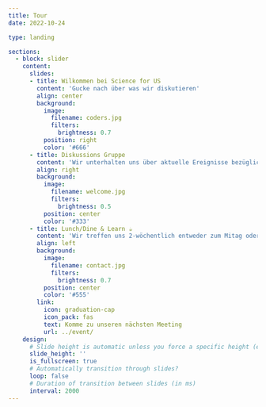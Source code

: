 ```yaml
---
title: Tour
date: 2022-10-24

type: landing

sections:
  - block: slider
    content:
      slides:
      - title: Wilkommen bei Science for US
        content: 'Gucke nach über was wir diskutieren'
        align: center
        background:
          image:
            filename: coders.jpg
            filters:
              brightness: 0.7
          position: right
          color: '#666'
      - title: Diskussions Gruppe
        content: 'Wir unterhalten uns über aktuelle Ereignisse bezüglich wissenschaftlicher Freiheit und diskutieren, wie wir Betroffenen helfen können. '
        align: right
        background:
          image:
            filename: welcome.jpg
            filters:
              brightness: 0.5
          position: center
          color: '#333'
      - title: Lunch/Dine & Learn ☕️
        content: 'Wir treffen uns 2-wöchentlich entweder zum Mitag oder Abend'
        align: left
        background:
          image:
            filename: contact.jpg
            filters:
              brightness: 0.7
          position: center
          color: '#555'
        link:
          icon: graduation-cap
          icon_pack: fas
          text: Komme zu unseren nächsten Meeting
          url: ../event/
    design:
      # Slide height is automatic unless you force a specific height (e.g. '400px')
      slide_height: ''
      is_fullscreen: true
      # Automatically transition through slides?
      loop: false
      # Duration of transition between slides (in ms)
      interval: 2000
---
```


